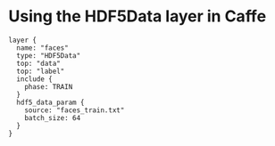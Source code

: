 # Using the HDF5Data layer in Caffe


~~~
layer {
  name: "faces"
  type: "HDF5Data"
  top: "data"
  top: "label"
  include {
    phase: TRAIN
  }
  hdf5_data_param {
    source: "faces_train.txt"
    batch_size: 64
  }
}
~~~
